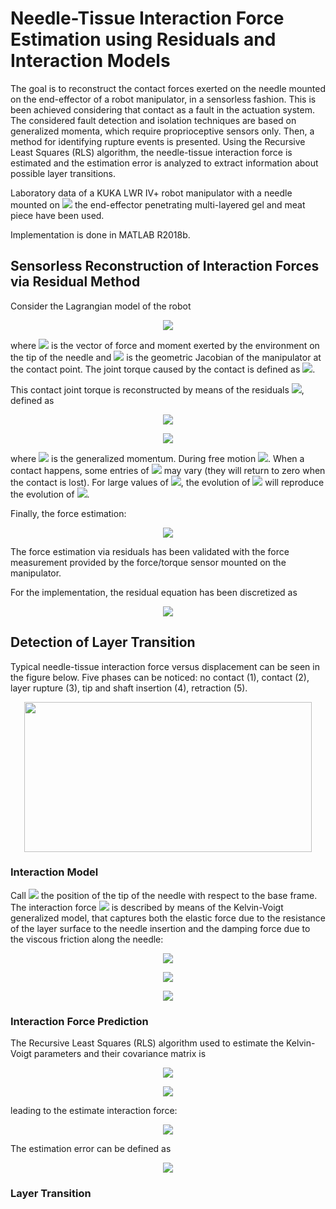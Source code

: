 # Needle-Tissue Interaction Force Estimation using Residuals and Interaction Models
The goal is to reconstruct the contact forces exerted on the needle mounted on the end-effector of a robot manipulator, in a sensorless fashion. This is been achieved considering that contact as a fault in the actuation system. The considered fault detection and isolation techniques are based on generalized momenta, which require proprioceptive sensors only. Then, a method for identifying rupture events is presented.
Using the Recursive Least Squares (RLS) algorithm, the needle-tissue interaction force is estimated and the estimation error is analyzed to extract information about possible layer transitions.

Laboratory data of a KUKA LWR IV+ robot manipulator with a needle mounted on <img src="https://user-images.githubusercontent.com/62264708/82499693-6f66e980-9af2-11ea-98e4-6caa93df79ed.png"> the end-effector penetrating multi-layered gel and meat piece have been used.

Implementation is done in MATLAB R2018b.

## Sensorless Reconstruction of Interaction Forces via Residual Method
Consider the Lagrangian model of the robot

<p align="center"> <img src="https://user-images.githubusercontent.com/62264708/82364158-2e49d900-9a0f-11ea-8eac-5c818cfcfb00.png"> </p>

where <img src="https://user-images.githubusercontent.com/62264708/82365168-96e58580-9a10-11ea-9b0b-dcd5b3a197a4.png"> is the vector of force and moment exerted by the environment on the tip of the needle and <img src="https://user-images.githubusercontent.com/62264708/82365166-964cef00-9a10-11ea-9fe5-959235e5ea42.png"> is the geometric Jacobian of the manipulator at the contact point. The joint torque caused by the contact is defined as <img src="https://user-images.githubusercontent.com/62264708/82365169-96e58580-9a10-11ea-997b-eec5afa52792.png">.

This contact joint torque is reconstructed by means of the residuals <img src="https://user-images.githubusercontent.com/62264708/82499322-ca4c1100-9af1-11ea-9a43-0cd816f3a5c7.png">, defined as

<p align="center"> <img src="https://user-images.githubusercontent.com/62264708/82499323-ca4c1100-9af1-11ea-839c-468c86d721af.png"> </p>
<p align="center"> <img src="https://user-images.githubusercontent.com/62264708/82499324-cae4a780-9af1-11ea-9834-86357f6777da.png"> </p>

where <img src="https://user-images.githubusercontent.com/62264708/82499694-6f66e980-9af2-11ea-8871-4a6d3554f475.png"> is the generalized momentum. During free motion <img src="https://user-images.githubusercontent.com/62264708/82499696-6fff8000-9af2-11ea-9845-227efd7eabeb.png">. When a contact happens, some entries of <img src="https://user-images.githubusercontent.com/62264708/82499322-ca4c1100-9af1-11ea-9a43-0cd816f3a5c7.png"> may vary (they will return to zero when the contact is lost). For large values of <img src="https://user-images.githubusercontent.com/62264708/82499698-6fff8000-9af2-11ea-9f9d-3d065da0369a.png">, the evolution of <img src="https://user-images.githubusercontent.com/62264708/82499322-ca4c1100-9af1-11ea-9a43-0cd816f3a5c7.png"> will reproduce the evolution of <img src="https://user-images.githubusercontent.com/62264708/82499693-6f66e980-9af2-11ea-98e4-6caa93df79ed.png">.

Finally, the force estimation:

<p align="center"> <img src="https://user-images.githubusercontent.com/62264708/82500438-a8ec2480-9af3-11ea-9578-ae9d66101e17.png"> </p>

The force estimation via residuals has been validated with the force measurement provided by the force/torque sensor mounted on the manipulator.

For the implementation, the residual equation has been discretized as

<p align="center"> <img src="https://user-images.githubusercontent.com/62264708/82500440-a984bb00-9af3-11ea-9f2d-a40d835503ad.png"> </p>

## Detection of Layer Transition
Typical needle-tissue interaction force versus displacement can be seen in the figure below. Five phases can be noticed: no contact (1), contact (2), layer rupture (3), tip and shaft insertion (4), retraction (5).

<p align="center"> <img width="460" height="240" src="https://user-images.githubusercontent.com/62264708/82500665-19934100-9af4-11ea-9954-eb1ddd30c467.png"> </p>

### Interaction Model
Call <img src="https://user-images.githubusercontent.com/62264708/82611030-e0c09e00-9bbf-11ea-941f-ca9a10119b4c.png"> the position of the tip of the needle with respect to the base frame. The interaction force <img src="https://user-images.githubusercontent.com/62264708/82610756-3ea0b600-9bbf-11ea-954c-22a4b979114a.png"> is described by means of the Kelvin-Voigt generalized model, that captures both the elastic force due to the resistance of the layer surface to the needle insertion and the damping force due to the viscous friction along the needle:

<p align="center"> <img src="https://user-images.githubusercontent.com/62264708/82610866-7dcf0700-9bbf-11ea-87f5-0ccc2fa32872.png"> </p>
<p align="center"> <img src="https://user-images.githubusercontent.com/62264708/82610758-3f394c80-9bbf-11ea-8e74-d57de8b5995c.png"> </p>
<p align="center"> <img src="https://user-images.githubusercontent.com/62264708/82610760-3fd1e300-9bbf-11ea-9a6f-ffc995298c12.png"> </p>

### Interaction Force Prediction
The Recursive Least Squares (RLS) algorithm used to estimate the Kelvin-Voigt parameters and their covariance matrix is

<p align="center"> <img src="https://user-images.githubusercontent.com/62264708/82725955-10b39280-9ce1-11ea-9da8-a4798bc48498.png"> </p>
<p align="center"> <img src="https://user-images.githubusercontent.com/62264708/82725956-114c2900-9ce1-11ea-91c9-e1019d3fc68f.png"> </p>


leading to the estimate interaction force:

<p align="center"> <img src="https://user-images.githubusercontent.com/62264708/82725957-11e4bf80-9ce1-11ea-814d-769bb7c85a30.png"> </p>

The estimation error can be defined as

<p align="center"> <img src="https://user-images.githubusercontent.com/62264708/82725958-11e4bf80-9ce1-11ea-88eb-39ba58928179.png"> </p>

### Layer Transition
